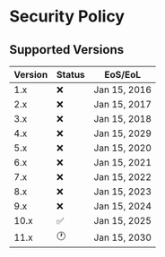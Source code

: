 # Security Policy

## Supported Versions

| Version | Status             | EoS/EoL      |
| ------- | ------------------ | ------------ |
|  1.x    | :x:                | Jan 15, 2016 |
|  2.x    | :x:                | Jan 15, 2017 |
|  3.x    | :x:                | Jan 15, 2018 |
|  4.x    | :x:                | Jan 15, 2029 |
|  5.x    | :x:                | Jan 15, 2020 |
|  6.x    | :x:                | Jan 15, 2021 |
|  7.x    | :x:                | Jan 15, 2022 |
|  8.x    | :x:                | Jan 15, 2023 |
|  9.x    | :x:                | Jan 15, 2024 |
|  10.x   | :white_check_mark: | Jan 15, 2025 |
|  11.x   | :clock1:           | Jan 15, 2030 |
